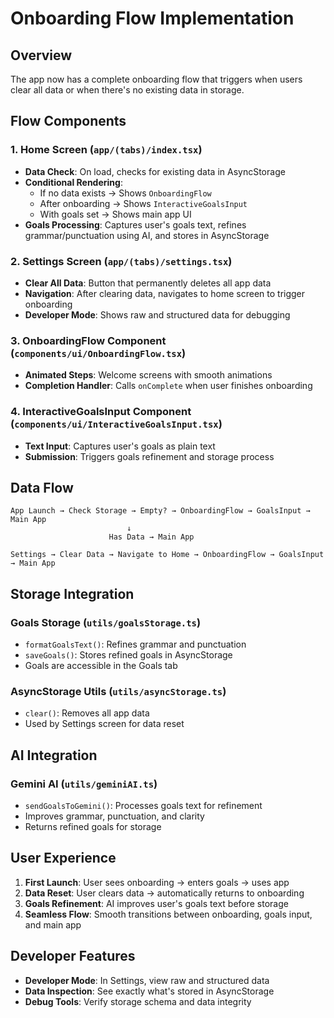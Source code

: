 # Onboarding Flow Implementation

## Overview
The app now has a complete onboarding flow that triggers when users clear all data or when there's no existing data in storage.

## Flow Components

### 1. Home Screen (`app/(tabs)/index.tsx`)
- **Data Check**: On load, checks for existing data in AsyncStorage
- **Conditional Rendering**: 
  - If no data exists → Shows `OnboardingFlow`
  - After onboarding → Shows `InteractiveGoalsInput`
  - With goals set → Shows main app UI
- **Goals Processing**: Captures user's goals text, refines grammar/punctuation using AI, and stores in AsyncStorage

### 2. Settings Screen (`app/(tabs)/settings.tsx`)
- **Clear All Data**: Button that permanently deletes all app data
- **Navigation**: After clearing data, navigates to home screen to trigger onboarding
- **Developer Mode**: Shows raw and structured data for debugging

### 3. OnboardingFlow Component (`components/ui/OnboardingFlow.tsx`)
- **Animated Steps**: Welcome screens with smooth animations
- **Completion Handler**: Calls `onComplete` when user finishes onboarding

### 4. InteractiveGoalsInput Component (`components/ui/InteractiveGoalsInput.tsx`)
- **Text Input**: Captures user's goals as plain text
- **Submission**: Triggers goals refinement and storage process

## Data Flow

```
App Launch → Check Storage → Empty? → OnboardingFlow → GoalsInput → Main App
                          ↓
                      Has Data → Main App

Settings → Clear Data → Navigate to Home → OnboardingFlow → GoalsInput → Main App
```

## Storage Integration

### Goals Storage (`utils/goalsStorage.ts`)
- `formatGoalsText()`: Refines grammar and punctuation
- `saveGoals()`: Stores refined goals in AsyncStorage
- Goals are accessible in the Goals tab

### AsyncStorage Utils (`utils/asyncStorage.ts`)
- `clear()`: Removes all app data
- Used by Settings screen for data reset

## AI Integration

### Gemini AI (`utils/geminiAI.ts`)
- `sendGoalsToGemini()`: Processes goals text for refinement
- Improves grammar, punctuation, and clarity
- Returns refined goals for storage

## User Experience

1. **First Launch**: User sees onboarding → enters goals → uses app
2. **Data Reset**: User clears data → automatically returns to onboarding
3. **Goals Refinement**: AI improves user's goals text before storage
4. **Seamless Flow**: Smooth transitions between onboarding, goals input, and main app

## Developer Features

- **Developer Mode**: In Settings, view raw and structured data
- **Data Inspection**: See exactly what's stored in AsyncStorage
- **Debug Tools**: Verify storage schema and data integrity
